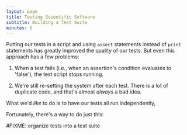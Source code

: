 ```yaml
---
layout: page
title: Testing Scientific Software
subtitle: Building a Test Suite
minutes: 5
---
```


Putting our tests in a script and
using `assert` statements instead of `print` statements
has greatly improved the quality of our tests.
But even this approach has a few problems:

1. When a test fails (i.e., when an assertion's condition evaluates to
'false'), the test script stops running.

2. We're still re-setting the system after each test.
There is a lot of duplicate code, and that's almost *always* a bad idea.

What we'd *like* to do is to have our tests all run independently,


Fortunately, there's a way to do just this:

#FIXME: organize tests into a test suite
